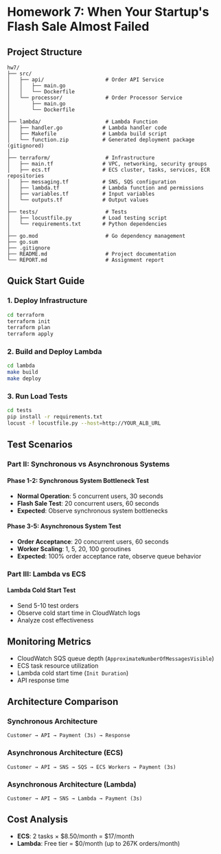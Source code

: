 # Homework 7: When Your Startup's Flash Sale Almost Failed

## Project Structure
```
hw7/
├── src/                    
│   ├── api/                    # Order API Service
│   │   ├── main.go
│   │   └── Dockerfile
│   └── processor/              # Order Processor Service
│       ├── main.go
│       └── Dockerfile
│
├── lambda/                     # Lambda Function
│   ├── handler.go             # Lambda handler code
│   ├── Makefile               # Lambda build script
│   └── function.zip           # Generated deployment package (gitignored)
│
├── terraform/                  # Infrastructure
│   ├── main.tf                # VPC, networking, security groups
│   ├── ecs.tf                 # ECS cluster, tasks, services, ECR repositories
│   ├── messaging.tf           # SNS, SQS configuration
│   ├── lambda.tf              # Lambda function and permissions
│   ├── variables.tf           # Input variables
│   └── outputs.tf             # Output values
│
├── tests/                      # Tests
│   ├── locustfile.py          # Load testing script
│   └── requirements.txt       # Python dependencies
│
├── go.mod                      # Go dependency management
├── go.sum
├── .gitignore
├── README.md                   # Project documentation
└── REPORT.md                   # Assignment report
```

## Quick Start Guide

### 1. Deploy Infrastructure
```bash
cd terraform
terraform init
terraform plan
terraform apply
```

### 2. Build and Deploy Lambda
```bash
cd lambda
make build
make deploy
```

### 3. Run Load Tests
```bash
cd tests
pip install -r requirements.txt
locust -f locustfile.py --host=http://YOUR_ALB_URL
```

## Test Scenarios

### Part II: Synchronous vs Asynchronous Systems

#### Phase 1-2: Synchronous System Bottleneck Test
- **Normal Operation**: 5 concurrent users, 30 seconds
- **Flash Sale Test**: 20 concurrent users, 60 seconds
- **Expected**: Observe synchronous system bottlenecks

#### Phase 3-5: Asynchronous System Test
- **Order Acceptance**: 20 concurrent users, 60 seconds
- **Worker Scaling**: 1, 5, 20, 100 goroutines
- **Expected**: 100% order acceptance rate, observe queue behavior

### Part III: Lambda vs ECS

#### Lambda Cold Start Test
- Send 5-10 test orders
- Observe cold start time in CloudWatch logs
- Analyze cost effectiveness

## Monitoring Metrics
- CloudWatch SQS queue depth (`ApproximateNumberOfMessagesVisible`)
- ECS task resource utilization
- Lambda cold start time (`Init Duration`)
- API response time

## Architecture Comparison

### Synchronous Architecture
```
Customer → API → Payment (3s) → Response
```

### Asynchronous Architecture (ECS)
```
Customer → API → SNS → SQS → ECS Workers → Payment (3s)
```

### Asynchronous Architecture (Lambda)
```
Customer → API → SNS → Lambda → Payment (3s)
```

## Cost Analysis
- **ECS**: 2 tasks × $8.50/month = $17/month
- **Lambda**: Free tier = $0/month (up to 267K orders/month)